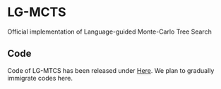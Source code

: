 # LG-MCTS
Official implementation of Language-guided Monte-Carlo Tree Search

## Code
Code of LG-MTCS has been released under [Here](https://github.com/changhaonan/LGMCTS-D). We plan to gradually immigrate codes here.
